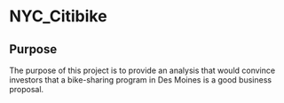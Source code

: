 # NYC_Citibike

## Purpose
The purpose of this project is to provide an analysis that would convince investors that a bike-sharing program in Des Moines is a good business proposal.
